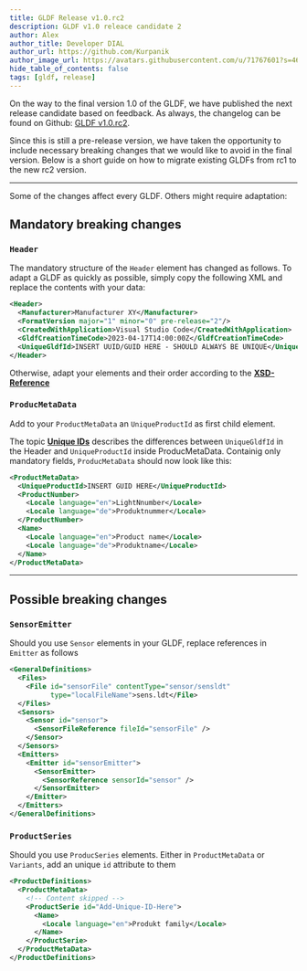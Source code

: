 ```yaml
---
title: GLDF Release v1.0.rc2
description: GLDF v1.0 releace candidate 2
author: Alex
author_title: Developer DIAL
author_url: https://github.com/Kurpanik
author_image_url: https://avatars.githubusercontent.com/u/71767601?s=460
hide_table_of_contents: false
tags: [gldf, release]
---
```



On the way to the final version 1.0 of the GLDF, we have published the next release candidate based on feedback. As always, the changelog can be found on Github: [GLDF v1.0.rc2](https://github.com/globallightingdata/gldf/releases/tag/v1.0.0-rc.2).

Since this is still a pre-release version, we have taken the opportunity to include necessary breaking changes that we would like to avoid in the final version. Below is a short guide on how to migrate existing GLDFs from rc1 to the new rc2 version.
<!--truncate-->

---

Some of the changes affect every GLDF. Others might require adaptation:

## Mandatory breaking changes

### `Header`

The mandatory structure of the `Header` element has changed as follows. To adapt a GLDF as quickly as possible, simply copy the following XML and replace the contents with your data:

```xml
<Header>
  <Manufacturer>Manufacturer XY</Manufacturer>
  <FormatVersion major="1" minor="0" pre-release="2"/>
  <CreatedWithApplication>Visual Studio Code</CreatedWithApplication>
  <GldfCreationTimeCode>2023-04-17T14:00:00Z</GldfCreationTimeCode>
  <UniqueGldfId>INSERT UUID/GUID HERE - SHOULD ALWAYS BE UNIQUE</UniqueGldfId>
</Header>
```

Otherwise, adapt your elements and their order according to the [**XSD-Reference**](pathname:///xsd-reference/index_Header.html)

### `ProducMetaData`

Add to your `ProductMetaData` an `UniqueProductId` as first child element.

The topic [**Unique IDs**](/getting-started/#unique-ids) describes the differences between `UniqueGldfId` in the Header and `UniqueProductId` inside ProducMetaData. Containig only mandatory fields, `ProducMetaData` should now look like this:

```xml showLineNumbers {2}
<ProductMetaData>
  <UniqueProductId>INSERT GUID HERE</UniqueProductId>
  <ProductNumber>
    <Locale language="en">LightNnumber</Locale>
    <Locale language="de">Produktnummer</Locale>
  </ProductNumber>
  <Name>
    <Locale language="en">Product name</Locale>
    <Locale language="de">Produktname</Locale>
  </Name>
</ProductMetaData>
```

---

## Possible breaking changes

### `SensorEmitter`

Should you use `Sensor` elements in your GLDF, replace references in `Emitter` as follows

```xml showLineNumbers {13-15}
<GeneralDefinitions>
  <Files>
    <File id="sensorFile" contentType="sensor/sensldt" 
          type="localFileName">sens.ldt</File>
  </Files>
  <Sensors>
    <Sensor id="sensor">
      <SensorFileReference fileId="sensorFile" />
    </Sensor>
  </Sensors>
  <Emitters>
    <Emitter id="sensorEmitter">
      <SensorEmitter>
        <SensorReference sensorId="sensor" />
      </SensorEmitter>
    </Emitter>
  </Emitters>
</GeneralDefinitions>
```

### `ProductSeries`

Should you use `ProducSeries` elements. Either in `ProductMetaData` or `Variants`, add an unique `id` attribute to them

```xml showLineNumbers {4}
<ProductDefinitions>
  <ProductMetaData>
    <!-- Content skipped -->
    <ProductSerie id="Add-Unique-ID-Here">
      <Name>
        <Locale language="en">Produkt family</Locale>
      </Name>
    </ProductSerie>
  </ProductMetaData>
</ProductDefinitions>
```
